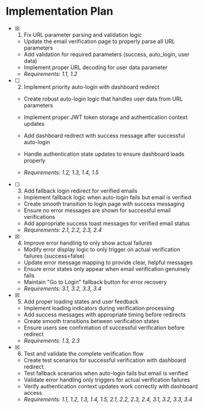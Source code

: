 # Implementation Plan

- [x] 1. Fix URL parameter parsing and validation logic


  - Update the email verification page to properly parse all URL parameters
  - Add validation for required parameters (success, auto_login, user data)
  - Implement proper URL decoding for user data parameter
  - _Requirements: 1.1, 1.2_



- [ ] 2. Implement priority auto-login with dashboard redirect
  - Create robust auto-login logic that handles user data from URL parameters
  - Implement proper JWT token storage and authentication context updates
  - Add dashboard redirect with success message after successful auto-login


  - Handle authentication state updates to ensure dashboard loads properly
  - _Requirements: 1.2, 1.3, 1.4, 1.5_

- [ ] 3. Add fallback login redirect for verified emails
  - Implement fallback logic when auto-login fails but email is verified
  - Create smooth transition to login page with success messaging
  - Ensure no error messages are shown for successful email verifications
  - Add appropriate success toast messages for verified email status
  - _Requirements: 2.1, 2.2, 2.3, 2.4_

- [x] 4. Improve error handling to only show actual failures


  - Modify error display logic to only trigger on actual verification failures (success=false)
  - Update error message mapping to provide clear, helpful messages
  - Ensure error states only appear when email verification genuinely fails
  - Maintain "Go to Login" fallback button for error recovery
  - _Requirements: 3.1, 3.2, 3.3, 3.4_

- [x] 5. Add proper loading states and user feedback


  - Implement loading indicators during verification processing
  - Add success messages with appropriate timing before redirects
  - Create smooth transitions between verification states
  - Ensure users see confirmation of successful verification before redirect
  - _Requirements: 1.3, 2.3_

- [x] 6. Test and validate the complete verification flow




  - Create test scenarios for successful verification with dashboard redirect
  - Test fallback scenarios when auto-login fails but email is verified
  - Validate error handling only triggers for actual verification failures
  - Verify authentication context updates work correctly with dashboard access
  - _Requirements: 1.1, 1.2, 1.3, 1.4, 1.5, 2.1, 2.2, 2.3, 2.4, 3.1, 3.2, 3.3, 3.4_